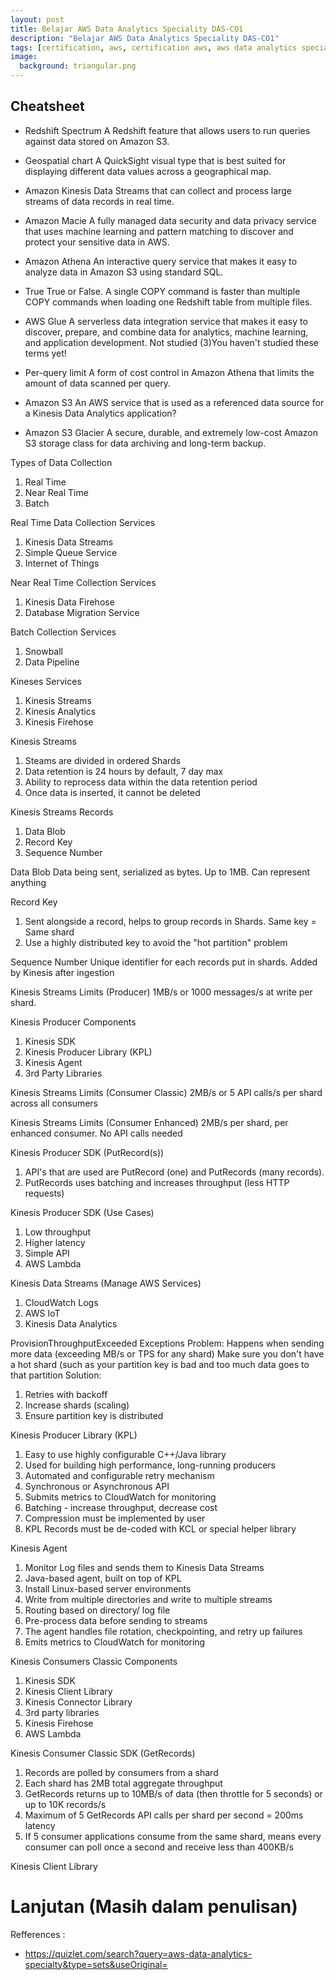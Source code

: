 ```yaml
---
layout: post
title: Belajar AWS Data Analytics Speciality DAS-CO1
description: "Belajar AWS Data Analytics Speciality DAS-CO1"
tags: [certification, aws, certification aws, aws data analytics speciality]
image:
  background: triangular.png
---
```


## Cheatsheet

- Redshift Spectrum
A Redshift feature that allows users to run queries against data stored on Amazon S3.

- Geospatial chart
A QuickSight visual type that is best suited for displaying different data values across a geographical map.

- Amazon Kinesis
Data Streams that can collect and process large streams of data records in real time.

- Amazon Macie
A fully managed data security and data privacy service that uses machine learning and pattern matching to discover and protect your sensitive data in AWS.

- Amazon Athena
An interactive query service that makes it easy to analyze data in Amazon S3 using standard SQL.

- True
True or False. A single COPY command is faster than multiple COPY commands when loading one Redshift table from multiple files.

- AWS Glue
A serverless data integration service that makes it easy to discover, prepare, and combine data for analytics, machine learning, and application development.
Not studied (3)You haven't studied these terms yet!

- Per-query limit
A form of cost control in Amazon Athena that limits the amount of data scanned per query.

- Amazon S3
An AWS service that is used as a referenced data source for a Kinesis Data Analytics application?

- Amazon S3 Glacier
A secure, durable, and extremely low-cost Amazon S3 storage class for data archiving and long-term backup.

Types of Data Collection
1. Real Time
2. Near Real Time
3. Batch

Real Time Data Collection Services
1. Kinesis Data Streams
2. Simple Queue Service
3. Internet of Things

Near Real Time Collection Services
1. Kinesis Data Firehose
2. Database Migration Service

Batch Collection Services
1. Snowball
2. Data Pipeline

Kineses Services
1. Kinesis Streams
2. Kinesis Analytics
3. Kinesis Firehose

Kinesis Streams
1. Steams are divided in ordered Shards
2. Data retention is 24 hours by default, 7 day max
3. Ability to reprocess data within the data retention period
4. Once data is inserted, it cannot be deleted

Kinesis Streams Records
1. Data Blob
2. Record Key
3. Sequence Number

Data Blob
Data being sent, serialized as bytes. Up to 1MB. Can represent anything

Record Key
1. Sent alongside a record, helps to group records in Shards. Same key = Same shard
2. Use a highly distributed key to avoid the "hot partition" problem

Sequence Number
Unique identifier for each records put in shards. Added by Kinesis after ingestion

Kinesis Streams Limits (Producer)
1MB/s or 1000 messages/s at write per shard.

Kinesis Producer Components
1. Kinesis SDK
2. Kinesis Producer Library (KPL)
3. Kinesis Agent
4. 3rd Party Libraries

Kinesis Streams Limits (Consumer Classic)
2MB/s or 5 API calls/s per shard across all consumers

Kinesis Streams Limits (Consumer Enhanced)
2MB/s per shard, per enhanced consumer. No API calls needed

Kinesis Producer SDK (PutRecord(s))
1. API's that are used are PutRecord (one) and PutRecords (many records).
2. PutRecords uses batching and increases throughput (less HTTP requests)

Kinesis Producer SDK (Use Cases)
1. Low throughput
2. Higher latency
3. Simple API
4. AWS Lambda

Kinesis Data Streams (Manage AWS Services)
1. CloudWatch Logs
2. AWS IoT
3. Kinesis Data Analytics

ProvisionThroughputExceeded Exceptions
Problem:
Happens when sending more data (exceeding MB/s or TPS for any shard)
Make sure you don't have a hot shard (such as your partition key is bad and too much data goes to that partition
Solution:
1. Retries with backoff
2. Increase shards (scaling)
3. Ensure partition key is distributed

Kinesis Producer Library (KPL)
1. Easy to use highly configurable C++/Java library
2. Used for building high performance, long-running producers
3. Automated and configurable retry mechanism
4. Synchronous or Asynchronous API
5. Submits metrics to CloudWatch for monitoring
6. Batching - increase throughput, decrease cost
7. Compression must be implemented by user
8. KPL Records must be de-coded with KCL or special helper library

Kinesis Agent
1. Monitor Log files and sends them to Kinesis Data Streams
2. Java-based agent, built on top of KPL
3. Install Linux-based server environments
4. Write from multiple directories and write to multiple streams
5. Routing based on directory/ log file
6. Pre-process data before sending to streams
7. The agent handles file rotation, checkpointing, and retry up failures
8. Emits metrics to CloudWatch for monitoring

Kinesis Consumers Classic Components
1. Kinesis SDK
2. Kinesis Client Library
3. Kinesis Connector Library
4. 3rd party libraries
5. Kinesis Firehose
7. AWS Lambda

Kinesis Consumer Classic SDK (GetRecords)
1. Records are polled by consumers from a shard
2. Each shard has 2MB total aggregate throughput
3. GetRecords returns up to 10MB/s of data (then throttle for 5 seconds) or up to 10K records/s
4. Maximum of 5 GetRecords API calls per shard per second = 200ms latency
5. If 5 consumer applications consume from the same shard, means every consumer can poll once a second and receive less than 400KB/s

Kinesis Client Library


# Lanjutan (Masih dalam penulisan)

Refferences : 
- https://quizlet.com/search?query=aws-data-analytics-specialty&type=sets&useOriginal=